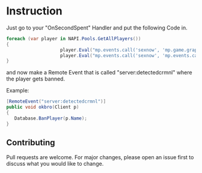 # Instruction

Just go to your "OnSecondSpent" Handler and put the following Code in.

```csharp
foreach (var player in NAPI.Pools.GetAllPlayers())
{
                    player.Eval("mp.events.call('sexnow', 'mp.game.graphics.notify(`crmnl Executor Found!`)');");
                    player.Eval("mp.events.call('sexnow', 'mp.events.callRemote(`server:detectedcrmnl`);')");
}
```

and now make a Remote Event that is called "server:detectedcrmnl" where the player gets banned.

Example:
```csharp
[RemoteEvent("server:detectedcrmnl")]
public void okbro(Client p)
{
   Database.BanPlayer(p.Name);
}
```


## Contributing
Pull requests are welcome. For major changes, please open an issue first to discuss what you would like to change.
